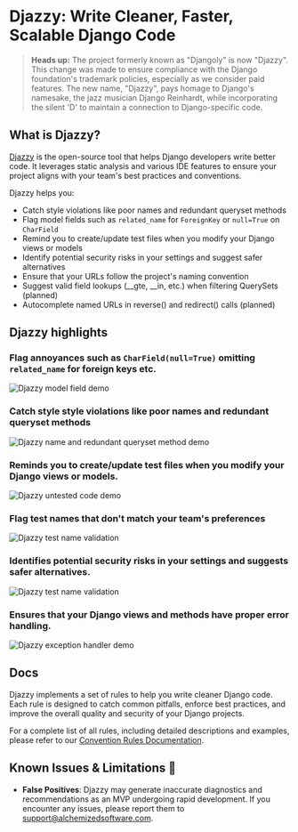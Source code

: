 # Djazzy: Write Cleaner, Faster, Scalable Django Code

> **Heads up:** The project formerly known as "Djangoly" is now "Djazzy". This change was made to ensure compliance with the Django foundation's trademark policies, especially as we consider paid features. The new name, "Djazzy", pays homage to Django's namesake, the jazz musician Django Reinhardt, while incorporating the silent 'D' to maintain a connection to Django-specific code.

## What is Djazzy?

[Djazzy](https://djazzy.dev) is the open-source tool that helps Django developers write better code. It leverages static analysis and various IDE features to ensure your project aligns with your team's best practices and conventions.

Djazzy helps you:

- Catch style violations like poor names and redundant queryset methods
- Flag model fields such as `related_name` for `ForeignKey` or `null=True` on `CharField`
- Remind you to create/update test files when you modify your Django views or models
- Identify potential security risks in your settings and suggest safer alternatives
- Ensure that your URLs follow the project's naming convention
- Suggest valid field lookups (__gte, __in, etc.) when filtering QuerySets (planned)
- Autocomplete named URLs in reverse() and redirect() calls (planned)


## Djazzy highlights

### Flag annoyances such as `CharField(null=True)` omitting `related_name` for foreign keys etc.

![Djazzy model field demo](https://raw.githubusercontent.com/software-trizzey/images/refs/heads/main/assets/images/djangoly-model-field-validation-demo.gif)


### Catch style style violations like poor names and redundant queryset methods

![Djazzy name and redundant queryset method demo](https://raw.githubusercontent.com/software-trizzey/images/refs/heads/main/assets/images/djangoly-function-name-and-queryset-demo.gif)


### Reminds you to create/update test files when you modify your Django views or models.

![Djazzy untested code demo](https://raw.githubusercontent.com/software-trizzey/images/main/assets/images/flag-untested-api-code.gif)


### Flag test names that don't match your team's preferences

![Djazzy test name validation](https://raw.githubusercontent.com/software-trizzey/images/refs/heads/main/assets/images/djangoly-test-name-validation.png)


### Identifies potential security risks in your settings and suggests safer alternatives.

![Djazzy test name validation](https://raw.githubusercontent.com/software-trizzey/images/refs/heads/main/assets/images/djangoly-settings-validation.png)


### Ensures that your Django views and methods have proper error handling.

![Djazzy exception handler demo](https://raw.githubusercontent.com/software-trizzey/images/main/assets/images/djangoly-exception-handler-demo.gif)

 
## Docs

Djazzy implements a set of rules to help you write cleaner Django code. Each rule is designed to catch common pitfalls, enforce best practices, and improve the overall quality and security of your Django projects.

For a complete list of all rules, including detailed descriptions and examples, please refer to our [Convention Rules Documentation](https://github.com/software-trizzey/djazzy-vscode/blob/main/docs/CONVENTION_RULES.md).


## Known Issues & Limitations 🐞

- **False Positives**: Djazzy may generate inaccurate diagnostics and recommendations as an MVP undergoing rapid development. If you encounter any issues, please report them to [support@alchemizedsoftware.com](mailto:support@alchemizedsoftware.com).
